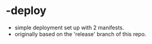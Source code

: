 # -deploy

- simple deployment set up with 2 manifests.
- originally based on the 'release' branch of this repo.
